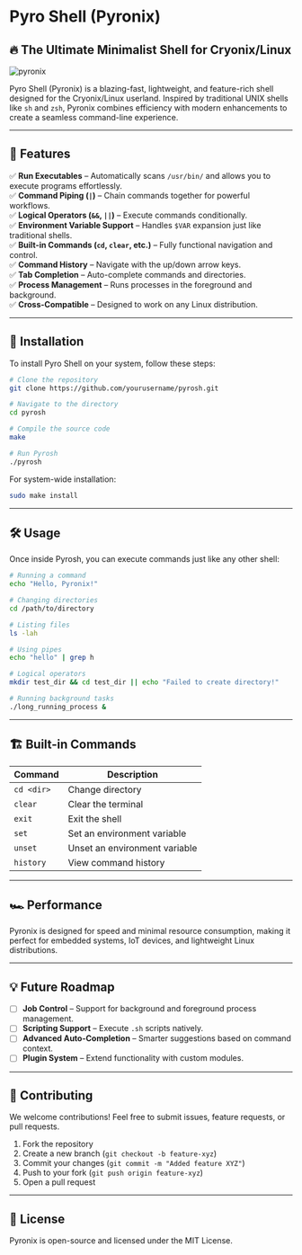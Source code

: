 # Pyro Shell (Pyronix)

## 🔥 The Ultimate Minimalist Shell for Cryonix/Linux
![pyronix](https://github.com/user-attachments/assets/4eecbc99-b6b2-4ec6-883e-5addc55acae4)

Pyro Shell (Pyronix) is a blazing-fast, lightweight, and feature-rich shell designed for the Cryonix/Linux userland. Inspired by traditional UNIX shells like `sh` and `zsh`, Pyronix combines efficiency with modern enhancements to create a seamless command-line experience.

---

## 🚀 Features

✅ **Run Executables** – Automatically scans `/usr/bin/` and allows you to execute programs effortlessly.  
✅ **Command Piping (`|`)** – Chain commands together for powerful workflows.  
✅ **Logical Operators (`&&`, `||`)** – Execute commands conditionally.  
✅ **Environment Variable Support** – Handles `$VAR` expansion just like traditional shells.  
✅ **Built-in Commands (`cd`, `clear`, etc.)** – Fully functional navigation and control.  
✅ **Command History** – Navigate with the up/down arrow keys.  
✅ **Tab Completion** – Auto-complete commands and directories.  
✅ **Process Management** – Runs processes in the foreground and background.  
✅ **Cross-Compatible** – Designed to work on any Linux distribution.


---

## 🔧 Installation

To install Pyro Shell on your system, follow these steps:

```sh
# Clone the repository
git clone https://github.com/yourusername/pyrosh.git

# Navigate to the directory
cd pyrosh

# Compile the source code
make

# Run Pyrosh
./pyrosh
```

For system-wide installation:
```sh
sudo make install
```

---

## 🛠 Usage

Once inside Pyrosh, you can execute commands just like any other shell:

```sh
# Running a command
echo "Hello, Pyronix!"

# Changing directories
cd /path/to/directory

# Listing files
ls -lah

# Using pipes
echo "hello" | grep h

# Logical operators
mkdir test_dir && cd test_dir || echo "Failed to create directory!"

# Running background tasks
./long_running_process &
```

---

## 🏗 Built-in Commands

| Command | Description |
|---------|-------------|
| `cd <dir>` | Change directory |
| `clear` | Clear the terminal |
| `exit` | Exit the shell |
| `set` | Set an environment variable |
| `unset` | Unset an environment variable |
| `history` | View command history |

---

## 🏎 Performance
Pyronix is designed for speed and minimal resource consumption, making it perfect for embedded systems, IoT devices, and lightweight Linux distributions.

---

## 💡 Future Roadmap
- [ ] **Job Control** – Support for background and foreground process management.
- [ ] **Scripting Support** – Execute `.sh` scripts natively.
- [ ] **Advanced Auto-Completion** – Smarter suggestions based on command context.
- [ ] **Plugin System** – Extend functionality with custom modules.

---

## 🤝 Contributing
We welcome contributions! Feel free to submit issues, feature requests, or pull requests.

1. Fork the repository
2. Create a new branch (`git checkout -b feature-xyz`)
3. Commit your changes (`git commit -m "Added feature XYZ"`)
4. Push to your fork (`git push origin feature-xyz`)
5. Open a pull request

---

## 📜 License
Pyronix is open-source and licensed under the MIT License.


